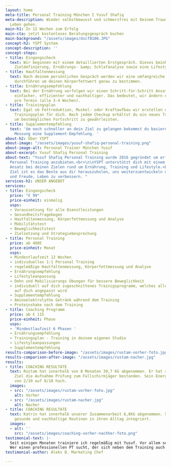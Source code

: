 ```yaml
---
layout: home
meta-title: Personal Training München I Yusuf Shafiq
meta-description: Wieder selbstbewusst und schmerzfrei mit Deinem Traumkörper durchs
  Leben gehen.
main-h1: In 12 Wochen zum Erfolg
main-cta: jetzt kostenloses Beratungsgespräch buchen
main-background: "/assets/images/dscf8106.JPG"
concept-h2: YSPT System
concept-description: ''
concept-steps:
- title: Eingangscheck
  text: Wir beginnen mit einem detaillierten Erstgespräch. Dieses beinhaltet eine
    Zieldefinierung, Ernährungs- &amp; Schlafanalyse sowie eine Lifestyle-Optimierung.
- title: Hautfaltenmessung
  text: Nach deinem persönlichen Gespräch werden wir eine umfangreiche YPSI Hautfaltenmessung
    durchführen um deinen Körperfettwert genau zu bestimmen.
- title: Ernährungsempfehlung
  text: Bei der Ernährung verfolgen wir einen Schritt-für-Schritt Ansatz. Dies ist
    einfacher, effizienter und nachhaltiger. Das bedeutet, wir ändern eine Mahlzeit
    pro Termin (alle 3-4 Wochen).
- title: Trainingsplan
  text: Egal ob Fettreduktion, Muskel- oder Kraftaufbau wir erstellen den passenden
    Trainingsplan für dich. Nach jedem Checkup erhältst du ein neues Trainingsprogramm
    um bestmöglichen Fortschritt zu gewährleisten.
- title: Supplementempfehlung
  text: 'Um noch schneller an dein Ziel zu gelangen bekommst du basierend auf deiner
    Messung eine Supplement-Empfehlung. '
about-h2: Über YSPT
about-image: "/assets/images/yusuf-shafiq-personal-training.png"
about-image-alt: Personal Trainer München Yusuf
about-excerpt: Yusuf Shafiq Personal Training
about-text: "Yusuf Shafiq Personal Training wurde 2016 gegründet um erfolgsorientiertes
  Personal Training anzubieten.<br>\n\nYSPT unterstützt dich mit einem ganzheitlichen
  Ansatz bei deinen Zielen rund um Ernährung, Training und Lifestyle.<br>\n\nUnser
  Ziel ist es das Beste aus dir herauszuholen, uns weiterzuentwickeln und mit Spaß
  und Freude, Leben zu verbessern. "
services-h2: UNSER ANGEBOT
services:
- title: Eingangscheck
  price: "€ 99"
  price-einheit: einmalig
  usps:
  - Voraussetzung für alle Dienstleistungen
  - Gesundheitsfragebogen
  - Hautfaltenmessung, Körperfettmessung und Analyse
  - Mobilitätstest
  - Beweglichkeitstest
  - Zielsetzung und Strategiebesprechung
- title: Personal Training
  price: ab 480€
  price-einheit: Monat
  usps:
  - Mindestlaufzeit 12 Wochen
  - individuelles 1:1 Personal Training
  - regelmäßige Hautfaltenmessung, Körperfettmessung und Analyse
  - Ernährungsempfehlung
  - Lifestyleanpassung
  - Dehn und Mobilisierungs Übungen für bessere Beweglichkeit
  - individuell auf dich zugeschnittenes Trainigsprogramm, welches alle 3-4 Wochen
    auf dich angepasst wird
  - Supplementempfehlung
  - Aminoelektrolythe Getränk während dem Training
  - Proteinshake nach dem Training
- title: Coaching Programm
  price: ab € 115
  price-einheit: Phase
  usps:
  - 'Mindestlaufzeit 6 Phasen '
  - Ernährungsempfehlung
  - Trainingsplan - Training in deinem eigenen Studio
  - Lifestyleanpassungen
  - Supplementempfehlung
results-comparison-before-image: "/assets/images/rustam-vorher-foto.jpg"
results-comparison-after-image: "/assets/images/rustam-nacher.jpg"
results:
- title: COACHING RESULTATE
  text: Rustam hat innerhalb von 8 Monaten 39,7 KG abgenommen. Er hat sein großes
    Ziel die Aufnahme Prüfung zum Fallschirmjäger bestanden. Sein Energielevel ist
    von 2/10 auf 8/10 hoch.
  images:
  - src: "/assets/images/rustam-vorher-foto.jpg"
    alt: Vorher
  - src: "/assets/images/rustam-nacher.jpg"
    alt: Nacher
- title: COACHING RESULTATE
  text: Katrin hat innerhalb unserer Zusammenarbeit 6,8KG abgenommen. Sie hat neue
    gesunde und nachhaltige Routinen in ihren Alltag integriert.
  images:
  - alt: ''
    src: "/assets/images/coaching-vorher-nachher-foto.png"
testimonial-text: |-
  Seit einigen Monaten trainiere ich regelmäßig mit Yusuf. Vor allem seine große fachliche Kompetenz im Bereich der Hautfaltenmessung, der Ernährungsberatung und dem Krafttraining haben mich gleich von Anfang an überzeugt. Bei seinem Before & After Trainingsprogramm erfolgt dazu eine regelmäßige Hautfaltenmessung – Yusuf entwickelt daraus einen für mich individuell abgestimmten und sehr strukturierten Trainings- und Ernährungsplan und berät mich dazu mit wertvollen Tipps, Trainingsübungen und Ernährungshacks. Er nimmt sich dabei viel Zeit und geht auf meine über die Zeit hinweg verändernden Trainingsbedürfnisse optimal ein, um so meine gesetzten Ziele zu erreichen. Man merkt hier sofort seine fundierte Ausbildung und sein großes Know-how.
  Wer einen professionellen PT sucht, der sich neben dem Training auch noch hervorragend mit Ernährung & Supplements auskennt und sich auf die individuellen Bedürfnisse einstellt, der ist bei Yusuf auf jeden Fall bestens aufgehoben. Ich kann Yusuf zu 100% weiterempfehlen.
testimonial-author: Aleks B. Marketing Chef

---
```

